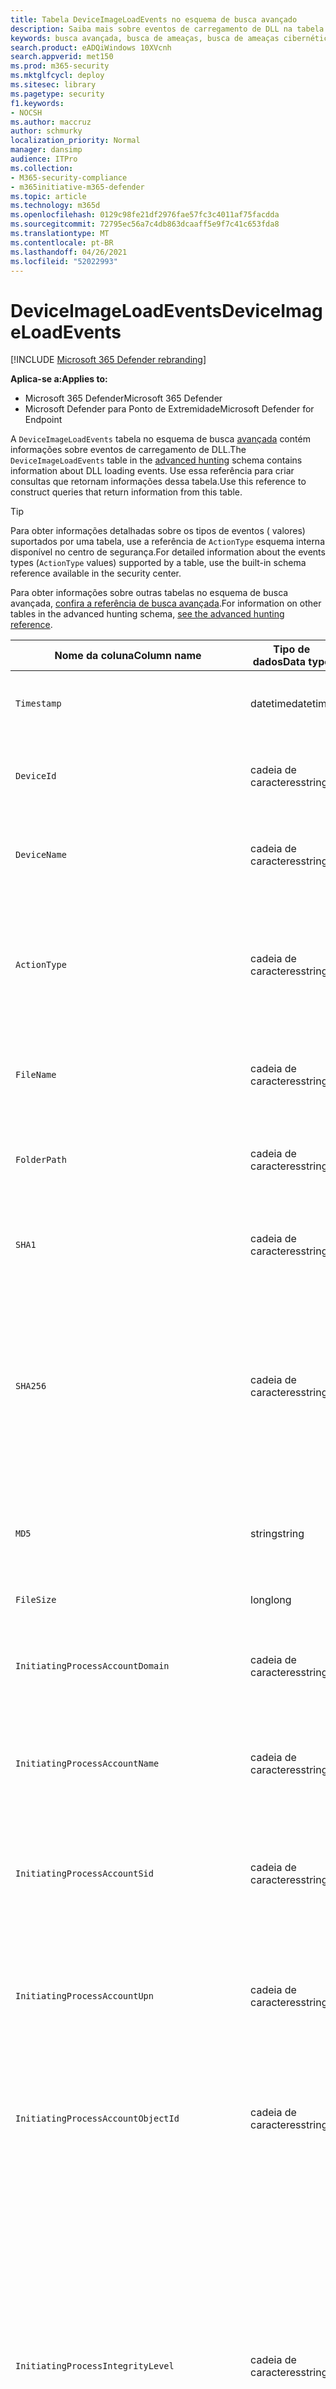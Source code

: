 ```yaml
---
title: Tabela DeviceImageLoadEvents no esquema de busca avançado
description: Saiba mais sobre eventos de carregamento de DLL na tabela DeviceImageLoadEvents do esquema de busca avançado
keywords: busca avançada, busca de ameaças, busca de ameaças cibernéticas, Microsoft 365 Defender, microsoft 365, m365, pesquisa, consulta, telemetria, referência de esquema, kusto, tabela, coluna, tipo de dados, descrição, imageloadevents, DeviceImageLoadEvents, carregamento DLL, biblioteca, imagem de arquivo
search.product: eADQiWindows 10XVcnh
search.appverid: met150
ms.prod: m365-security
ms.mktglfcycl: deploy
ms.sitesec: library
ms.pagetype: security
f1.keywords:
- NOCSH
ms.author: maccruz
author: schmurky
localization_priority: Normal
manager: dansimp
audience: ITPro
ms.collection:
- M365-security-compliance
- m365initiative-m365-defender
ms.topic: article
ms.technology: m365d
ms.openlocfilehash: 0129c98fe21df2976fae57fc3c4011af75facdda
ms.sourcegitcommit: 72795ec56a7c4db863dcaaff5e9f7c41c653fda8
ms.translationtype: MT
ms.contentlocale: pt-BR
ms.lasthandoff: 04/26/2021
ms.locfileid: "52022993"
---
```

# <a name="deviceimageloadevents"></a><span data-ttu-id="eb15a-104">DeviceImageLoadEvents</span><span class="sxs-lookup"><span data-stu-id="eb15a-104">DeviceImageLoadEvents</span></span>

[!INCLUDE [Microsoft 365 Defender rebranding](../includes/microsoft-defender.md)]


<span data-ttu-id="eb15a-105">**Aplica-se a:**</span><span class="sxs-lookup"><span data-stu-id="eb15a-105">**Applies to:**</span></span>
- <span data-ttu-id="eb15a-106">Microsoft 365 Defender</span><span class="sxs-lookup"><span data-stu-id="eb15a-106">Microsoft 365 Defender</span></span>
- <span data-ttu-id="eb15a-107">Microsoft Defender para Ponto de Extremidade</span><span class="sxs-lookup"><span data-stu-id="eb15a-107">Microsoft Defender for Endpoint</span></span>



<span data-ttu-id="eb15a-108">A `DeviceImageLoadEvents` tabela no esquema de busca [avançada](advanced-hunting-overview.md) contém informações sobre eventos de carregamento de DLL.</span><span class="sxs-lookup"><span data-stu-id="eb15a-108">The `DeviceImageLoadEvents` table in the [advanced hunting](advanced-hunting-overview.md) schema contains information about DLL loading events.</span></span> <span data-ttu-id="eb15a-109">Use essa referência para criar consultas que retornam informações dessa tabela.</span><span class="sxs-lookup"><span data-stu-id="eb15a-109">Use this reference to construct queries that return information from this table.</span></span>

>[!TIP]
> <span data-ttu-id="eb15a-110">Para obter informações detalhadas sobre os tipos de eventos ( valores) suportados por uma tabela, use a referência de `ActionType` esquema interna disponível no centro de segurança.</span><span class="sxs-lookup"><span data-stu-id="eb15a-110">For detailed information about the events types (`ActionType` values) supported by a table, use the built-in schema reference available in the security center.</span></span>

<span data-ttu-id="eb15a-111">Para obter informações sobre outras tabelas no esquema de busca avançada, [confira a referência de busca avançada](advanced-hunting-schema-tables.md).</span><span class="sxs-lookup"><span data-stu-id="eb15a-111">For information on other tables in the advanced hunting schema, [see the advanced hunting reference](advanced-hunting-schema-tables.md).</span></span>

| <span data-ttu-id="eb15a-112">Nome da coluna</span><span class="sxs-lookup"><span data-stu-id="eb15a-112">Column name</span></span> | <span data-ttu-id="eb15a-113">Tipo de dados</span><span class="sxs-lookup"><span data-stu-id="eb15a-113">Data type</span></span> | <span data-ttu-id="eb15a-114">Descrição</span><span class="sxs-lookup"><span data-stu-id="eb15a-114">Description</span></span> |
|-------------|-----------|-------------|
| `Timestamp` | <span data-ttu-id="eb15a-115">datetime</span><span class="sxs-lookup"><span data-stu-id="eb15a-115">datetime</span></span> | <span data-ttu-id="eb15a-116">A data e a hora em que o evento foi gravado</span><span class="sxs-lookup"><span data-stu-id="eb15a-116">Date and time when the event was recorded</span></span> |
| `DeviceId` | <span data-ttu-id="eb15a-117">cadeia de caracteres</span><span class="sxs-lookup"><span data-stu-id="eb15a-117">string</span></span> | <span data-ttu-id="eb15a-118">Identificador exclusivo da máquina no serviço</span><span class="sxs-lookup"><span data-stu-id="eb15a-118">Unique identifier for the machine in the service</span></span> |
| `DeviceName` | <span data-ttu-id="eb15a-119">cadeia de caracteres</span><span class="sxs-lookup"><span data-stu-id="eb15a-119">string</span></span> | <span data-ttu-id="eb15a-120">Nome de domínio totalmente qualificado (FQDN) da máquina</span><span class="sxs-lookup"><span data-stu-id="eb15a-120">Fully qualified domain name (FQDN) of the machine</span></span> |
| `ActionType` | <span data-ttu-id="eb15a-121">cadeia de caracteres</span><span class="sxs-lookup"><span data-stu-id="eb15a-121">string</span></span> | <span data-ttu-id="eb15a-122">Tipo de atividade que disparou o evento.</span><span class="sxs-lookup"><span data-stu-id="eb15a-122">Type of activity that triggered the event.</span></span> <span data-ttu-id="eb15a-123">Consulte a [referência de esquema](advanced-hunting-schema-tables.md?#get-schema-information-in-the-security-center) no portal para obter detalhes</span><span class="sxs-lookup"><span data-stu-id="eb15a-123">See the [in-portal schema reference](advanced-hunting-schema-tables.md?#get-schema-information-in-the-security-center) for details</span></span> |
| `FileName` | <span data-ttu-id="eb15a-124">cadeia de caracteres</span><span class="sxs-lookup"><span data-stu-id="eb15a-124">string</span></span> | <span data-ttu-id="eb15a-125">Nome do arquivo ao qual a ação gravada foi aplicada</span><span class="sxs-lookup"><span data-stu-id="eb15a-125">Name of the file that the recorded action was applied to</span></span> |
| `FolderPath` | <span data-ttu-id="eb15a-126">cadeia de caracteres</span><span class="sxs-lookup"><span data-stu-id="eb15a-126">string</span></span> | <span data-ttu-id="eb15a-127">Pasta que contém o arquivo ao que a ação gravada foi aplicada</span><span class="sxs-lookup"><span data-stu-id="eb15a-127">Folder containing the file that the recorded action was applied to</span></span> |
| `SHA1` | <span data-ttu-id="eb15a-128">cadeia de caracteres</span><span class="sxs-lookup"><span data-stu-id="eb15a-128">string</span></span> | <span data-ttu-id="eb15a-129">SHA-1 do arquivo ao qual a ação gravada foi aplicada</span><span class="sxs-lookup"><span data-stu-id="eb15a-129">SHA-1 of the file that the recorded action was applied to</span></span> |
| `SHA256` | <span data-ttu-id="eb15a-130">cadeia de caracteres</span><span class="sxs-lookup"><span data-stu-id="eb15a-130">string</span></span> | <span data-ttu-id="eb15a-131">SHA-256 do arquivo ao qual a ação gravada foi aplicada.</span><span class="sxs-lookup"><span data-stu-id="eb15a-131">SHA-256 of the file that the recorded action was applied to.</span></span> <span data-ttu-id="eb15a-132">Esse campo geralmente não é preenchido; use a coluna SHA1 quando disponível.</span><span class="sxs-lookup"><span data-stu-id="eb15a-132">This field is usually not populated — use the SHA1 column when available.</span></span> |
| `MD5` | <span data-ttu-id="eb15a-133">string</span><span class="sxs-lookup"><span data-stu-id="eb15a-133">string</span></span> | <span data-ttu-id="eb15a-134">Hash MD5 do arquivo ao que a ação gravada foi aplicada</span><span class="sxs-lookup"><span data-stu-id="eb15a-134">MD5 hash of the file that the recorded action was applied to</span></span> |
| `FileSize` | <span data-ttu-id="eb15a-135">long</span><span class="sxs-lookup"><span data-stu-id="eb15a-135">long</span></span> | <span data-ttu-id="eb15a-136">Tamanho do arquivo em bytes</span><span class="sxs-lookup"><span data-stu-id="eb15a-136">Size of the file in bytes</span></span> |
| `InitiatingProcessAccountDomain` | <span data-ttu-id="eb15a-137">cadeia de caracteres</span><span class="sxs-lookup"><span data-stu-id="eb15a-137">string</span></span> | <span data-ttu-id="eb15a-138">Domínio da conta que correu o processo responsável pelo evento</span><span class="sxs-lookup"><span data-stu-id="eb15a-138">Domain of the account that ran the process responsible for the event</span></span> |
| `InitiatingProcessAccountName` | <span data-ttu-id="eb15a-139">cadeia de caracteres</span><span class="sxs-lookup"><span data-stu-id="eb15a-139">string</span></span> | <span data-ttu-id="eb15a-140">Nome de usuário da conta que correu o processo responsável pelo evento</span><span class="sxs-lookup"><span data-stu-id="eb15a-140">User name of the account that ran the process responsible for the event</span></span> |
| `InitiatingProcessAccountSid` | <span data-ttu-id="eb15a-141">cadeia de caracteres</span><span class="sxs-lookup"><span data-stu-id="eb15a-141">string</span></span> | <span data-ttu-id="eb15a-142">Identificador de Segurança (SID) da conta que correu o processo responsável pelo evento</span><span class="sxs-lookup"><span data-stu-id="eb15a-142">Security Identifier (SID) of the account that ran the process responsible for the event</span></span> |
| `InitiatingProcessAccountUpn` | <span data-ttu-id="eb15a-143">cadeia de caracteres</span><span class="sxs-lookup"><span data-stu-id="eb15a-143">string</span></span> | <span data-ttu-id="eb15a-144">Nome principal do usuário (UPN) da conta que correu o processo responsável pelo evento</span><span class="sxs-lookup"><span data-stu-id="eb15a-144">User principal name (UPN) of the account that ran the process responsible for the event</span></span> |
| `InitiatingProcessAccountObjectId` | <span data-ttu-id="eb15a-145">cadeia de caracteres</span><span class="sxs-lookup"><span data-stu-id="eb15a-145">string</span></span> | <span data-ttu-id="eb15a-146">ID do objeto do Azure AD da conta de usuário que correu o processo responsável pelo evento</span><span class="sxs-lookup"><span data-stu-id="eb15a-146">Azure AD object ID of the user account that ran the process responsible for the event</span></span> |
| `InitiatingProcessIntegrityLevel` | <span data-ttu-id="eb15a-147">cadeia de caracteres</span><span class="sxs-lookup"><span data-stu-id="eb15a-147">string</span></span> | <span data-ttu-id="eb15a-148">Nível de integridade do processo que iniciou o evento.</span><span class="sxs-lookup"><span data-stu-id="eb15a-148">Integrity level of the process that initiated the event.</span></span> <span data-ttu-id="eb15a-149">O Windows atribui níveis de integridade a processos com base em determinadas características, como se eles foram lançados a partir de um download da Internet.</span><span class="sxs-lookup"><span data-stu-id="eb15a-149">Windows assigns integrity levels to processes based on certain characteristics, such as if they were launched from an internet download.</span></span> <span data-ttu-id="eb15a-150">Esses níveis de integridade influenciam permissões para recursos</span><span class="sxs-lookup"><span data-stu-id="eb15a-150">These integrity levels influence permissions to resources</span></span> |
| `InitiatingProcessTokenElevation` | <span data-ttu-id="eb15a-151">cadeia de caracteres</span><span class="sxs-lookup"><span data-stu-id="eb15a-151">string</span></span> | <span data-ttu-id="eb15a-152">Tipo de token que indica a presença ou ausência da elevação de privilégio de Controle de Acesso para Usuário (UAC) aplicada ao processo que iniciou o evento</span><span class="sxs-lookup"><span data-stu-id="eb15a-152">Token type indicating the presence or absence of User Access Control (UAC) privilege elevation applied to the process that initiated the event</span></span> |
| `InitiatingProcessSHA1` | <span data-ttu-id="eb15a-153">cadeia de caracteres</span><span class="sxs-lookup"><span data-stu-id="eb15a-153">string</span></span> | <span data-ttu-id="eb15a-154">SHA-1 do processo (arquivo de imagem) que iniciou o evento</span><span class="sxs-lookup"><span data-stu-id="eb15a-154">SHA-1 of the process (image file) that initiated the event</span></span> |
| `InitiatingProcessSHA256` | <span data-ttu-id="eb15a-155">cadeia de caracteres</span><span class="sxs-lookup"><span data-stu-id="eb15a-155">string</span></span> | <span data-ttu-id="eb15a-156">SHA-256 do processo (arquivo de imagem) que iniciou o evento.</span><span class="sxs-lookup"><span data-stu-id="eb15a-156">SHA-256 of the process (image file) that initiated the event.</span></span> <span data-ttu-id="eb15a-157">Esse campo geralmente não é preenchido; use a coluna SHA1 quando disponível.</span><span class="sxs-lookup"><span data-stu-id="eb15a-157">This field is usually not populated — use the SHA1 column when available.</span></span> |
| `InitiatingProcessMD5` | <span data-ttu-id="eb15a-158">string</span><span class="sxs-lookup"><span data-stu-id="eb15a-158">string</span></span> | <span data-ttu-id="eb15a-159">Hash MD5 do processo (arquivo de imagem) que iniciou o evento</span><span class="sxs-lookup"><span data-stu-id="eb15a-159">MD5 hash of the process (image file) that initiated the event</span></span> |
| `InitiatingProcessFileName` | <span data-ttu-id="eb15a-160">cadeia de caracteres</span><span class="sxs-lookup"><span data-stu-id="eb15a-160">string</span></span> | <span data-ttu-id="eb15a-161">Nome do processo que iniciou o evento</span><span class="sxs-lookup"><span data-stu-id="eb15a-161">Name of the process that initiated the event</span></span> |
| `InitiatingProcessFileSize` | <span data-ttu-id="eb15a-162">long</span><span class="sxs-lookup"><span data-stu-id="eb15a-162">long</span></span> | <span data-ttu-id="eb15a-163">Tamanho do arquivo que correu o processo responsável pelo evento</span><span class="sxs-lookup"><span data-stu-id="eb15a-163">Size of the file that ran the process responsible for the event</span></span> |
| `InitiatingProcessVersionInfoCompanyName` | <span data-ttu-id="eb15a-164">cadeia de caracteres</span><span class="sxs-lookup"><span data-stu-id="eb15a-164">string</span></span> | <span data-ttu-id="eb15a-165">Nome da empresa a partir das informações de versão do processo (arquivo de imagem) responsável pelo evento</span><span class="sxs-lookup"><span data-stu-id="eb15a-165">Company name from the version information of the process (image file) responsible for the event</span></span> |
| `InitiatingProcessVersionInfoProductName` | <span data-ttu-id="eb15a-166">cadeia de caracteres</span><span class="sxs-lookup"><span data-stu-id="eb15a-166">string</span></span> | <span data-ttu-id="eb15a-167">Nome do produto das informações de versão do processo (arquivo de imagem) responsável pelo evento</span><span class="sxs-lookup"><span data-stu-id="eb15a-167">Product name from the version information of the process (image file) responsible for the event</span></span> |
| `InitiatingProcessVersionInfoProductVersion`| <span data-ttu-id="eb15a-168">cadeia de caracteres</span><span class="sxs-lookup"><span data-stu-id="eb15a-168">string</span></span> | <span data-ttu-id="eb15a-169">Versão do produto das informações de versão do processo (arquivo de imagem) responsável pelo evento</span><span class="sxs-lookup"><span data-stu-id="eb15a-169">Product version from the version information of the process (image file) responsible for the event</span></span> |
| `InitiatingProcessVersionInfoInternalFileName` | <span data-ttu-id="eb15a-170">cadeia de caracteres</span><span class="sxs-lookup"><span data-stu-id="eb15a-170">string</span></span> | <span data-ttu-id="eb15a-171">Nome do arquivo interno das informações de versão do processo (arquivo de imagem) responsável pelo evento</span><span class="sxs-lookup"><span data-stu-id="eb15a-171">Internal file name from the version information of the process (image file) responsible for the event</span></span> |
| `InitiatingProcessVersionInfoOriginalFileName` | <span data-ttu-id="eb15a-172">cadeia de caracteres</span><span class="sxs-lookup"><span data-stu-id="eb15a-172">string</span></span> | <span data-ttu-id="eb15a-173">Nome do arquivo original das informações de versão do processo (arquivo de imagem) responsável pelo evento</span><span class="sxs-lookup"><span data-stu-id="eb15a-173">Original file name from the version information of the process (image file) responsible for the event</span></span> |
| `InitiatingProcessVersionInfoFileDescription` | <span data-ttu-id="eb15a-174">cadeia de caracteres</span><span class="sxs-lookup"><span data-stu-id="eb15a-174">string</span></span> | <span data-ttu-id="eb15a-175">Descrição das informações de versão do processo (arquivo de imagem) responsável pelo evento</span><span class="sxs-lookup"><span data-stu-id="eb15a-175">Description from the version information of the process (image file) responsible for the event</span></span> |
| `InitiatingProcessId` | <span data-ttu-id="eb15a-176">int</span><span class="sxs-lookup"><span data-stu-id="eb15a-176">int</span></span> | <span data-ttu-id="eb15a-177">ID do processo (PID) do processo que iniciou o evento</span><span class="sxs-lookup"><span data-stu-id="eb15a-177">Process ID (PID) of the process that initiated the event</span></span> |
| `InitiatingProcessCommandLine` | <span data-ttu-id="eb15a-178">cadeia de caracteres</span><span class="sxs-lookup"><span data-stu-id="eb15a-178">string</span></span> | <span data-ttu-id="eb15a-179">Linha de comando usada para executar o processo que iniciou o evento</span><span class="sxs-lookup"><span data-stu-id="eb15a-179">Command line used to run the process that initiated the event</span></span> |
| `InitiatingProcessCreationTime` | <span data-ttu-id="eb15a-180">datetime</span><span class="sxs-lookup"><span data-stu-id="eb15a-180">datetime</span></span> | <span data-ttu-id="eb15a-181">Data e hora em que o processo que iniciou o evento foi iniciado</span><span class="sxs-lookup"><span data-stu-id="eb15a-181">Date and time when the process that initiated the event was started</span></span> |
| `InitiatingProcessFolderPath` | <span data-ttu-id="eb15a-182">cadeia de caracteres</span><span class="sxs-lookup"><span data-stu-id="eb15a-182">string</span></span> | <span data-ttu-id="eb15a-183">Pasta contendo o processo (arquivo de imagem) que iniciou o evento</span><span class="sxs-lookup"><span data-stu-id="eb15a-183">Folder containing the process (image file) that initiated the event</span></span> |
| `InitiatingProcessParentId` | <span data-ttu-id="eb15a-184">int</span><span class="sxs-lookup"><span data-stu-id="eb15a-184">int</span></span> | <span data-ttu-id="eb15a-185">ID do processo (PID) do processo pai que gerou o processo responsável pelo evento</span><span class="sxs-lookup"><span data-stu-id="eb15a-185">Process ID (PID) of the parent process that spawned the process responsible for the event</span></span> |
| `InitiatingProcessParentFileName` | <span data-ttu-id="eb15a-186">cadeia de caracteres</span><span class="sxs-lookup"><span data-stu-id="eb15a-186">string</span></span> | <span data-ttu-id="eb15a-187">Nome do processo pai que gerou o processo responsável pelo evento</span><span class="sxs-lookup"><span data-stu-id="eb15a-187">Name of the parent process that spawned the process responsible for the event</span></span> |
| `InitiatingProcessParentCreationTime` | <span data-ttu-id="eb15a-188">datetime</span><span class="sxs-lookup"><span data-stu-id="eb15a-188">datetime</span></span> | <span data-ttu-id="eb15a-189">Data e hora em que o pai do processo responsável pelo evento foi iniciado</span><span class="sxs-lookup"><span data-stu-id="eb15a-189">Date and time when the parent of the process responsible for the event was started</span></span> |
| `ReportId` | <span data-ttu-id="eb15a-190">long</span><span class="sxs-lookup"><span data-stu-id="eb15a-190">long</span></span> | <span data-ttu-id="eb15a-191">Identificador de evento baseado em um contador de repetição.</span><span class="sxs-lookup"><span data-stu-id="eb15a-191">Event identifier based on a repeating counter.</span></span> <span data-ttu-id="eb15a-192">Para identificar eventos exclusivos, essa coluna deve ser usada em conjunto com as colunas DeviceName e Timestamp</span><span class="sxs-lookup"><span data-stu-id="eb15a-192">To identify unique events, this column must be used in conjunction with the DeviceName and Timestamp columns</span></span> |
| `AppGuardContainerId` | <span data-ttu-id="eb15a-193">cadeia de caracteres</span><span class="sxs-lookup"><span data-stu-id="eb15a-193">string</span></span> | <span data-ttu-id="eb15a-194">Identificador do contêiner virtualizado usado pelo Application Guard para isolar a atividade do navegador</span><span class="sxs-lookup"><span data-stu-id="eb15a-194">Identifier for the virtualized container used by Application Guard to isolate browser activity</span></span> |

## <a name="related-topics"></a><span data-ttu-id="eb15a-195">Tópicos relacionados</span><span class="sxs-lookup"><span data-stu-id="eb15a-195">Related topics</span></span>
- [<span data-ttu-id="eb15a-196">Visão geral da busca avançada</span><span class="sxs-lookup"><span data-stu-id="eb15a-196">Advanced hunting overview</span></span>](advanced-hunting-overview.md)
- [<span data-ttu-id="eb15a-197">Aprender a linguagem de consulta</span><span class="sxs-lookup"><span data-stu-id="eb15a-197">Learn the query language</span></span>](advanced-hunting-query-language.md)
- [<span data-ttu-id="eb15a-198">Usar consultas compartilhadas</span><span class="sxs-lookup"><span data-stu-id="eb15a-198">Use shared queries</span></span>](advanced-hunting-shared-queries.md)
- [<span data-ttu-id="eb15a-199">Buscar em dispositivos, e-mails, aplicativos e identidades</span><span class="sxs-lookup"><span data-stu-id="eb15a-199">Hunt across devices, emails, apps, and identities</span></span>](advanced-hunting-query-emails-devices.md)
- [<span data-ttu-id="eb15a-200">Compreender o esquema</span><span class="sxs-lookup"><span data-stu-id="eb15a-200">Understand the schema</span></span>](advanced-hunting-schema-tables.md)
- [<span data-ttu-id="eb15a-201">Aplicar práticas recomendadas de consulta</span><span class="sxs-lookup"><span data-stu-id="eb15a-201">Apply query best practices</span></span>](advanced-hunting-best-practices.md)
